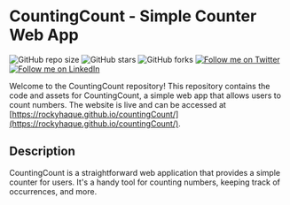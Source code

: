 # CountingCount - Simple Counter Web App

![GitHub repo size](https://img.shields.io/github/repo-size/rockyhaque/countingCount)
![GitHub stars](https://img.shields.io/github/stars/rockyhaque/countingCount?style=social)
![GitHub forks](https://img.shields.io/github/forks/rockyhaque/countingCount?style=social)
[![Follow me on Twitter](https://img.shields.io/twitter/follow/rocky_haque10?style=social)](https://twitter.com/rocky_haque10)
[![Follow me on LinkedIn](https://img.shields.io/badge/-LinkedIn-blue?style=flat-square&logo=linkedin&logoColor=white&link=https://www.linkedin.com/in/rockyhaque/)](https://www.linkedin.com/in/rockyhaque/)

Welcome to the CountingCount repository! This repository contains the code and assets for CountingCount, a simple web app that allows users to count numbers. The website is live and can be accessed at [https://rockyhaque.github.io/countingCount/](https://rockyhaque.github.io/countingCount/).


## Description

CountingCount is a straightforward web application that provides a simple counter for users. It's a handy tool for counting numbers, keeping track of occurrences, and more.

